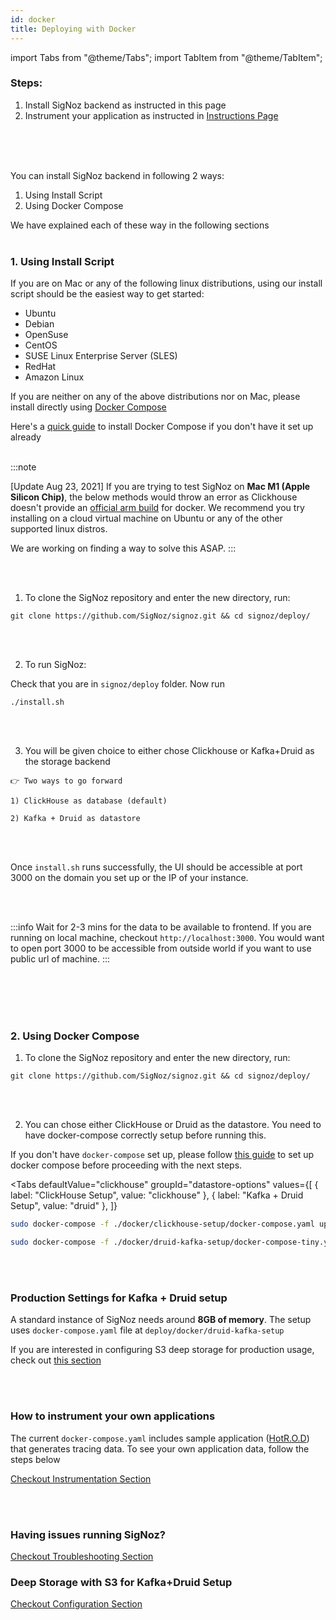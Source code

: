 ```yaml
---
id: docker
title: Deploying with Docker
---
```


import Tabs from "@theme/Tabs";
import TabItem from "@theme/TabItem";

### Steps:

1. Install SigNoz backend as instructed in this page
2. Instrument your application as instructed in [Instructions Page](/docs/instrumentation/overview)
<br></br>

<br></br>

You can install SigNoz backend in following 2 ways:
1. Using Install Script
2. Using Docker Compose

We have explained each of these way in the following sections
<br></br>

### 1. Using Install Script

If you are on Mac or any of the following linux distributions, using our install script should be the easiest way to get started:
- Ubuntu
- Debian
- OpenSuse
- CentOS
- SUSE Linux Enterprise Server (SLES)
- RedHat
- Amazon Linux

If you are neither on any of the above distributions nor on Mac, please install directly using [Docker Compose](#2-using-docker-compose)

Here's a [quick guide](https://docs.docker.com/compose/install/) to install Docker Compose if you don't have it set up already
<br></br>


:::note

[Update Aug 23, 2021] If you are trying to test SigNoz on **Mac M1 (Apple Silicon Chip)**, the below methods would throw an error as Clickhouse doesn't provide an [official arm build](https://github.com/ClickHouse/ClickHouse/issues/20237#issuecomment-888979638) for docker. We recommend you try installing on a cloud virtual machine on Ubuntu or any of the other supported linux distros.

We are working on finding a way to solve this ASAP.
:::



<br></br>

1. To clone the SigNoz repository and enter the new directory, run:

```console
git clone https://github.com/SigNoz/signoz.git && cd signoz/deploy/
```
<br></br>

2. To run SigNoz:

Check that you are in `signoz/deploy` folder. Now run

```
./install.sh
```
<br></br>

3. You will be given choice to either chose Clickhouse or Kafka+Druid as the storage backend

```
👉 Two ways to go forward

1) ClickHouse as database (default)

2) Kafka + Druid as datastore
```
<br></br>

Once `install.sh` runs successfully, the UI should be accessible at port 3000 on the domain you set up or the IP of your instance.

<br></br>


:::info
Wait for 2-3 mins for the data to be available to frontend. If you are running on local machine, checkout `http://localhost:3000`.
You would want to open port 3000 to be accessible from outside world if you want to use public url of machine.
:::

<br></br>
<br></br>

### 2. Using Docker Compose


1. To clone the SigNoz repository and enter the new directory, run:

```console
git clone https://github.com/SigNoz/signoz.git && cd signoz/deploy/
```
<br></br>

2. You can chose either ClickHouse or Druid as the datastore. You need to have docker-compose correctly setup before running this.

If you don't have `docker-compose` set up, please follow [this guide](https://docs.docker.com/compose/install/) to set up docker compose before proceeding with the next steps.

<Tabs
  defaultValue="clickhouse"
  groupId="datastore-options"
  values={[
    { label: "ClickHouse Setup", value: "clickhouse" },
    { label: "Kafka + Druid Setup", value: "druid" },
  ]}
>

<TabItem value="clickhouse">

```bash
sudo docker-compose -f ./docker/clickhouse-setup/docker-compose.yaml up -d
```
</TabItem>

<TabItem value="druid">

```bash
sudo docker-compose -f ./docker/druid-kafka-setup/docker-compose-tiny.yaml up -d
```

</TabItem>

</Tabs> 

<br></br>

### Production Settings for Kafka + Druid setup

A standard instance of SigNoz needs around **8GB of memory**. The setup uses `docker-compose.yaml` file at `deploy/docker/druid-kafka-setup`
  
  
If you are interested in configuring S3 deep storage for production usage, check out [this section](/docs/configuration/deep_storage)


<br></br>

### How to instrument your own applications

The current `docker-compose.yaml` includes sample application ([HotR.O.D](https://github.com/jaegertracing/jaeger/tree/master/examples/hotrod)) that generates tracing data. To see your own application data, follow the steps below

[Checkout Instrumentation Section](/docs/instrumentation/overview)

<br></br>

### Having issues running SigNoz?
[Checkout Troubleshooting Section](/docs/deployment/troubleshooting)

  

### Deep Storage with S3 for Kafka+Druid Setup
[Checkout Configuration Section](/docs/configuration/deep_storage)

<br></br>
